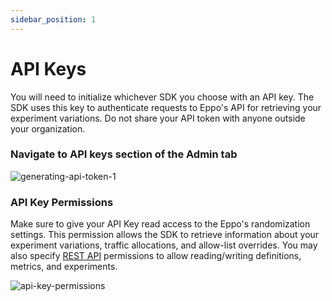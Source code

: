 ```yaml
---
sidebar_position: 1
---
```


# API Keys

You will need to initialize whichever SDK you choose with an API key. The SDK uses this key to authenticate requests to Eppo's API for retrieving your experiment variations. Do not share your API token with anyone outside your organization.

### Navigate to **API keys** section of the **Admin** tab

![generating-api-token-1](/img/connecting-data/api-key.png)

### API Key Permissions

Make sure to give your API Key read access to the Eppo's randomization settings. This permission allows the SDK to retrieve information about your experiment variations, traffic allocations, and allow-list overrides. You may also specify [REST API](../reference/api/) permissions to allow reading/writing definitions, metrics, and experiments.

![api-key-permissions](/img/connecting-data/api-key-permissions.png)
